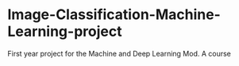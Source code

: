 # Image-Classification-Machine-Learning-project
First year project for the Machine and Deep Learning Mod. A course
